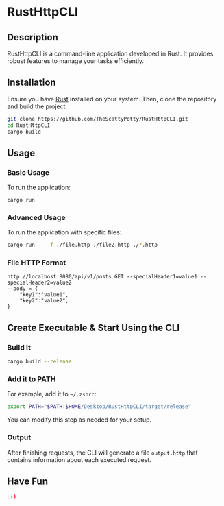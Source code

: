 # RustHttpCLI

## Description

RustHttpCLI is a command-line application developed in Rust. It provides robust features to manage your tasks efficiently.

## Installation

Ensure you have [Rust](https://www.rust-lang.org/tools/install) installed on your system. Then, clone the repository and build the project:

```zsh
git clone https://github.com/TheScattyPotty/RustHttpCLI.git
cd RustHttpCLI
cargo build
```

## Usage

### Basic Usage

To run the application:

```zsh
cargo run
```

### Advanced Usage

To run the application with specific files:

```zsh
cargo run -- -f ./file.http ./file2.http ./*.http
```

### File HTTP Format

```http
http://localhost:8080/api/v1/posts GET --specialHeader1=value1 --specialHeader2=value2
--body = {
    "key1":"value1",
    "key2":"value2",
}
```

## Create Executable & Start Using the CLI

### Build It

```zsh
cargo build --release
```

### Add it to PATH

For example, add it to `~/.zshrc`:

```zsh
export PATH="$PATH:$HOME/Desktop/RustHttpCLI/target/release"
```

You can modify this step as needed for your setup.

### Output

After finishing requests, the CLI will generate a file `output.http` that contains information about each executed request.

## Have Fun

```bash
:-)
```
